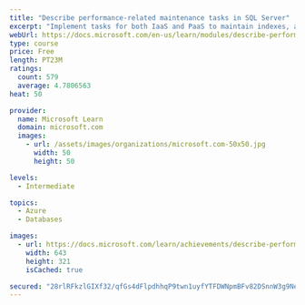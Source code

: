 ```yaml
---
title: "Describe performance-related maintenance tasks in SQL Server"
excerpt: "Implement tasks for both IaaS and PaaS to maintain indexes, and statistics. Explore the automatic tuning features of Azure SQL Database."
webUrl: https://docs.microsoft.com/en-us/learn/modules/describe-performance-related-maintenance-tasks-sql-server/
type: course
price: Free
length: PT23M
ratings:
  count: 579
  average: 4.7806563
heat: 50

provider:
  name: Microsoft Learn
  domain: microsoft.com
  images:
    - url: /assets/images/organizations/microsoft.com-50x50.jpg
      width: 50
      height: 50

levels:
  - Intermediate

topics:
  - Azure
  - Databases

images:
  - url: https://docs.microsoft.com/learn/achievements/describe-performance-related-maintenance-tasks-in-sqlserver-social.png
    width: 643
    height: 321
    isCached: true

secured: "28rlRFkzlGIXf32/qfGs4dFlpdhhqP9twn1uyfYTFDWNpmBFv82DSnnW3g9Nek55nhrl2bAN4JdrQCgIvTTNn1CkLq3XPy2HCZNjKRoyYpCffLOIhRQT8oOiTELQmh48An6YyF+B8ziHq6Ngl5gc1NmC+C/ufusacuenNMtfwRc5J6g6LaBLZvecMpIY/1MUKAps3dBcNkZimsOJPBMRJspMC5vIl9AwAemcEbsp/T1hYzi0NSYNwNb35lWCHvOzytdRZSxdZsiifaOBhB4QWBL+84RQ78NLSJBpyFWENALKBmF2o1EBRHbNkr+3WPh9wCht6aq9m6YRcr1YwrbPJhujlM96UZ2xGJxQcPZzUnVU0qAOOj3w4qbTON9D4vcY/UMUbiiaeWU0EqRstjvwhnBXYvoQ3oLhvKFr4aBtGok=;3GF9YLJEb8+LqSIdNKgd/g=="
---
```


